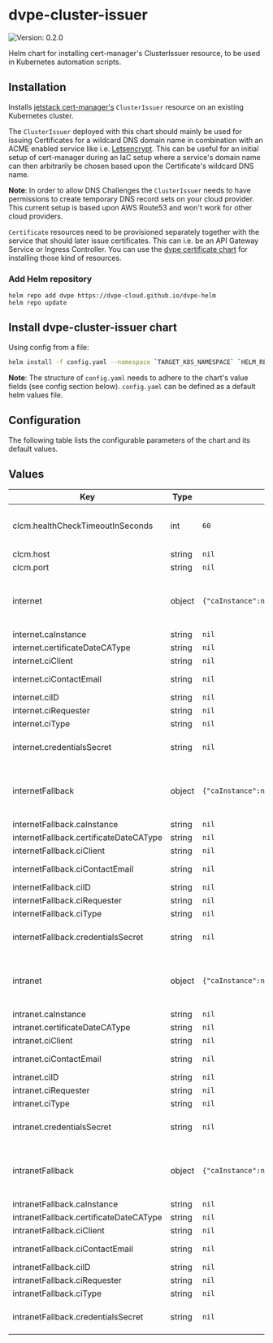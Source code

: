 # dvpe-cluster-issuer

![Version: 0.2.0](https://img.shields.io/badge/Version-0.2.0-informational?style=flat-square)

Helm chart for installing cert-manager's ClusterIssuer resource, to be used in Kubernetes automation scripts.

## Installation
Installs [jetstack cert-manager's](https://cert-manager.io) `ClusterIssuer` resource on an existing Kubernetes cluster.

The `ClusterIssuer` deployed with this chart should mainly be used for issuing Certificates for a wildcard DNS domain name in combination with an ACME enabled service like i.e. [Letsencrypt](https://letsencrypt.org/de/). This can be useful for an initial
setup of cert-manager during an IaC setup where a service's domain name can then arbitrarily be chosen based upon the Certificate's wildcard DNS name.

**Note**: In order to allow DNS Challenges the `ClusterIssuer` needs to have permissions to create temporary DNS record sets on your cloud provider. This current setup is based upon AWS Route53 and won't work
for other cloud providers.

`Certificate` resources need to be provisioned separately together with the service that should later issue certificates. This can i.e. be an API Gateway Service or Ingress Controller.
You can use the [dvpe certificate chart](https://github.com/DVPE-cloud/dvpe-helm/tree/master/charts/dvpe-cluster-issuer) for installing those kind of resources.

### Add Helm repository

```shell
helm repo add dvpe https://dvpe-cloud.github.io/dvpe-helm
helm repo update
```

## Install dvpe-cluster-issuer chart

Using config from a file:

```bash
helm install -f config.yaml --namespace `TARGET_K8S_NAMESPACE` `HELM_RELEASE_NAME` dvpe/dvpe-cluster-issuer
```

**Note**: The structure of `config.yaml` needs to adhere to the chart's value fields (see config section below). `config.yaml` can be defined as a default helm
values file.

## Configuration

The following table lists the configurable parameters of the chart and its default values.

## Values

| Key | Type | Default | Description |
|-----|------|---------|-------------|
| clcm.healthCheckTimeoutInSeconds | int | `60` | CLCM health check interval in seconds |
| clcm.host | string | `nil` | CLCM host |
| clcm.port | string | `nil` | CLCM port |
| internet | object | `{"caInstance":null,"certificateDateCAType":null,"ciClient":null,"ciContactEmail":null,"ciID":null,"ciRequester":null,"ciType":null,"credentialsSecret":null}` | configuration for the internet cluster issuer |
| internet.caInstance | string | `nil` | CA instance |
| internet.certificateDateCAType | string | `nil` | CA type |
| internet.ciClient | string | `nil` | CI client |
| internet.ciContactEmail | string | `nil` | CI contact e-mail |
| internet.ciID | string | `nil` | CI id |
| internet.ciRequester | string | `nil` | CI requester |
| internet.ciType | string | `nil` | CI type |
| internet.credentialsSecret | string | `nil` | Secret for CLCM connect |
| internetFallback | object | `{"caInstance":null,"certificateDateCAType":null,"ciClient":null,"ciContactEmail":null,"ciID":null,"ciRequester":null,"ciType":null,"credentialsSecret":null}` | configuration for the intranet cluster issuer |
| internetFallback.caInstance | string | `nil` | CA instance |
| internetFallback.certificateDateCAType | string | `nil` | CA type |
| internetFallback.ciClient | string | `nil` | CI client |
| internetFallback.ciContactEmail | string | `nil` | CI contact e-mail |
| internetFallback.ciID | string | `nil` | CI id |
| internetFallback.ciRequester | string | `nil` | CI requester |
| internetFallback.ciType | string | `nil` | CI type |
| internetFallback.credentialsSecret | string | `nil` | Secret for CLCM connect |
| intranet | object | `{"caInstance":null,"certificateDateCAType":null,"ciClient":null,"ciContactEmail":null,"ciID":null,"ciRequester":null,"ciType":null,"credentialsSecret":null}` | configuration for the intranet cluster issuer |
| intranet.caInstance | string | `nil` | CA instance |
| intranet.certificateDateCAType | string | `nil` | CA type |
| intranet.ciClient | string | `nil` | CI client |
| intranet.ciContactEmail | string | `nil` | CI contact e-mail |
| intranet.ciID | string | `nil` | CI id |
| intranet.ciRequester | string | `nil` | CI requester |
| intranet.ciType | string | `nil` | CI type |
| intranet.credentialsSecret | string | `nil` | Secret for CLCM connect |
| intranetFallback | object | `{"caInstance":null,"certificateDateCAType":null,"ciClient":null,"ciContactEmail":null,"ciID":null,"ciRequester":null,"ciType":null,"credentialsSecret":null}` | configuration for the intranet cluster issuer |
| intranetFallback.caInstance | string | `nil` | CA instance |
| intranetFallback.certificateDateCAType | string | `nil` | CA type |
| intranetFallback.ciClient | string | `nil` | CI client |
| intranetFallback.ciContactEmail | string | `nil` | CI contact e-mail |
| intranetFallback.ciID | string | `nil` | CI id |
| intranetFallback.ciRequester | string | `nil` | CI requester |
| intranetFallback.ciType | string | `nil` | CI type |
| intranetFallback.credentialsSecret | string | `nil` | Secret for CLCM connect |
